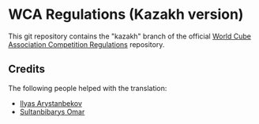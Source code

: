 WCA Regulations (Kazakh version)
================================

This git repository contains the "kazakh" branch of the official [World Cube Association Competition Regulations](http://worldcubeassociation.org/regulations/) repository.

Credits
-------

The following people helped with the translation:

* [Ilyas Arystanbekov](https://www.worldcubeassociation.org/persons/2014ARYS01)
* [Sultanbibarys Omar](https://www.worldcubeassociation.org/persons/2017SULT02)
